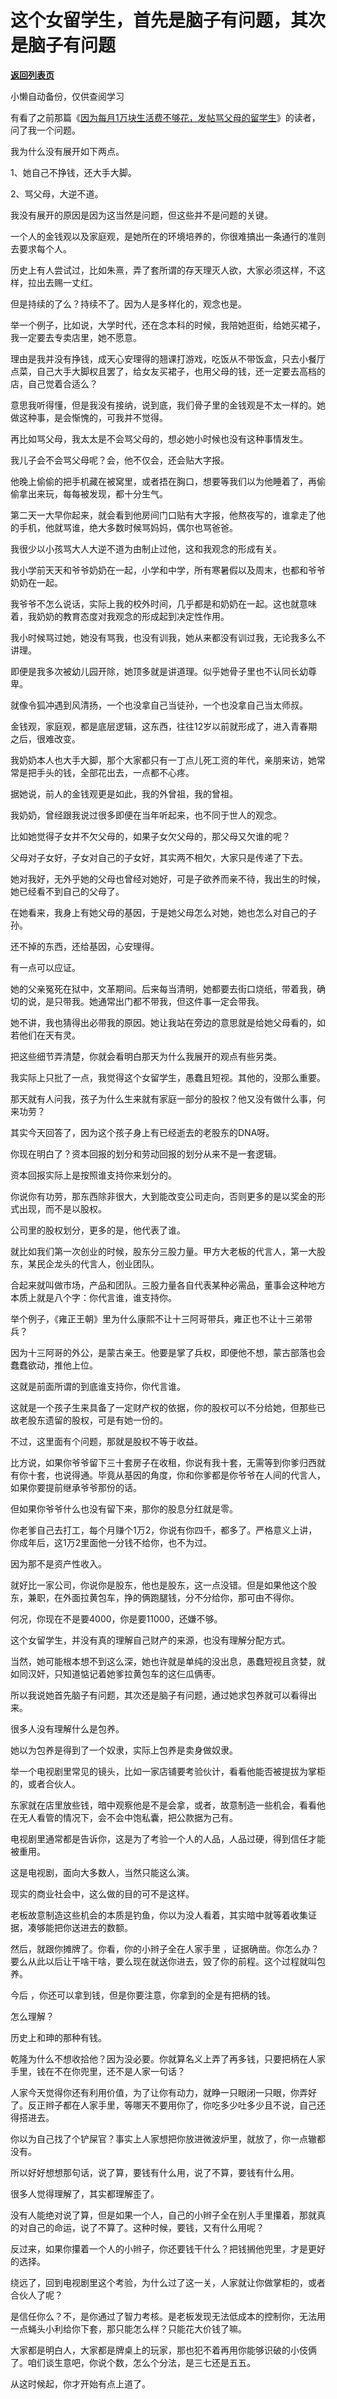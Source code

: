 # 这个女留学生，首先是脑子有问题，其次是脑子有问题

[**返回列表页**](/gzh/记忆承载)

小懒自动备份，仅供查阅学习

有看了之前那篇《[因为每月1万块生活费不够花，发帖骂父母的留学生](http://mp.weixin.qq.com/s?__biz=MzU0MjYwNDU2Mw==&mid=2247501722&idx=2&sn=0f7e925dcb751ca04e4c7c216108993e&chksm=fb1aabe6cc6d22f0edb86f70f6c574ffc7d81da40fc1f4879dad6ce953e326c7e88f9edf4495&scene=21#wechat_redirect)》的读者，问了我一个问题。

  

我为什么没有展开如下两点。

  

1、她自己不挣钱，还大手大脚。

2、骂父母，大逆不道。

  

我没有展开的原因是因为这当然是问题，但这些并不是问题的关键。  

  

一个人的金钱观以及家庭观，是她所在的环境培养的，你很难搞出一条通行的准则去要求每个人。

  

历史上有人尝试过，比如朱熹，弄了套所谓的存天理灭人欲，大家必须这样，不这样，拉出去赐一丈红。

  

但是持续的了么？持续不了。因为人是多样化的，观念也是。

  

举一个例子，比如说，大学时代，还在念本科的时候，我陪她逛街，给她买裙子，我一定要去专卖店里，她不愿意。

  

理由是我并没有挣钱，成天心安理得的翘课打游戏，吃饭从不带饭盒，只去小餐厅点菜，自己大手大脚权且罢了，给女友买裙子，也用父母的钱，还一定要去高档的店，自己觉着合适么？

  

意思我听得懂，但是我没有接纳，说到底，我们骨子里的金钱观是不太一样的。她做这种事，是会惭愧的，可我并不觉得。

  

再比如骂父母，我太太是不会骂父母的，想必她小时候也没有这种事情发生。  

  

我儿子会不会骂父母呢？会，他不仅会，还会贴大字报。  

  

他晚上偷偷的把手机藏在被窝里，或者捂在胸口，想要等我们以为他睡着了，再偷偷拿出来玩，每每被发现，都十分生气。

  

第二天一大早你起来，就会看到他房间门口贴有大字报，他熬夜写的，谁拿走了他的手机，他就骂谁，绝大多数时候骂妈妈，偶尔也骂爸爸。

  

我很少以小孩骂大人大逆不道为由制止过他，这和我观念的形成有关。

  

我小学前天天和爷爷奶奶在一起，小学和中学，所有寒暑假以及周末，也都和爷爷奶奶在一起。  

  

我爷爷不怎么说话，实际上我的校外时间，几乎都是和奶奶在一起。这也就意味着，我奶奶的教育态度对我观念的形成起到决定性作用。

  

我小时候骂过她，她没有骂我，也没有训我，她从来都没有训过我，无论我多么不讲理。  

  

即便是我多次被幼儿园开除，她顶多就是讲道理。似乎她骨子里也不认同长幼尊卑。

  

就像令狐冲遇到风清扬，一个也没拿自己当徒孙，一个也没拿自己当太师叔。  

  

金钱观，家庭观，都是底层逻辑，这东西，往往12岁以前就形成了，进入青春期之后，很难改变。

  

我奶奶本人也大手大脚，那个大家都只有一丁点儿死工资的年代，亲朋来访，她常常是把手头的钱，全部花出去，一点都不心疼。  

  

据她说，前人的金钱观更是如此，我的外曾祖，我的曾祖。  

  

我奶奶，曾经跟我说过很多即便在当年听起来，也不同于世人的观念。  

  

比如她觉得子女并不欠父母的，如果子女欠父母的，那父母又欠谁的呢？

  

父母对子女好，子女对自己的子女好，其实两不相欠，大家只是传递了下去。

  

她对我好，无外乎她的父母也曾经对她好，可是子欲养而亲不待，我出生的时候，她已经看不到自己的父母了。  

  

在她看来，我身上有她父母的基因，于是她父母怎么对她，她也怎么对自己的子孙。  

  

还不掉的东西，还给基因，心安理得。

  

有一点可以应证。  

  

她的父亲冤死在狱中，文革期间。后来每当清明，她都要去街口烧纸，带着我，确切的说，是只带我。她通常出门都不带我，但这件事一定会带我。

  

她不讲，我也猜得出必带我的原因。她让我站在旁边的意思就是给她父母看的，如若他们在天有灵。

  

把这些细节弄清楚，你就会看明白那天为什么我展开的观点有些另类。  

  

我实际上只批了一点，我觉得这个女留学生，愚蠢且短视。其他的，没那么重要。

  

那天就有人问我，孩子为什么生来就有家庭一部分的股权？他又没有做什么事，何来功劳？

  

其实今天回答了，因为这个孩子身上有已经逝去的老股东的DNA呀。

  

你现在明白了？资本回报的划分和劳动回报的划分从来不是一套逻辑。  

  

资本回报实际上是按照谁支持你来划分的。

  

你说你有功劳，那东西除非很大，大到能改变公司走向，否则更多的是以奖金的形式出现，而不是以股权。  

  

公司里的股权划分，更多的是，他代表了谁。  

  

就比如我们第一次创业的时候，股东分三股力量。甲方大老板的代言人，第一大股东，某民企龙头的代言人，创业团队。  

  

合起来就叫做市场，产品和团队。三股力量各自代表某种必需品，董事会这种地方本质上就是八个字：你代言谁，谁支持你。

  

举个例子，《雍正王朝》里为什么康熙不让十三阿哥带兵，雍正也不让十三弟带兵？  

  

因为十三阿哥的外公，是蒙古亲王。他要是掌了兵权，即便他不想，蒙古部落也会蠢蠢欲动，推他上位。

  

这就是前面所谓的到底谁支持你，你代言谁。

  

这就是一个孩子生来具备了一定财产权的依据，你的股权可以不分给她，但那些已故老股东遗留的股权，可是有她一份的。

  

不过，这里面有个问题，那就是股权不等于收益。

  

比方说，如果你爷爷留下三十套房子在收租，你说有我十套，无需等到你爹归西就有你十套，也说得通。毕竟从基因的角度，你和你爹都是你爷爷在人间的代言人，如果你要提前继承爷爷那份的话。

  

但如果你爷爷什么也没有留下来，那你的股息分红就是零。

  

你老爹自己去打工，每个月赚个1万2，你说有你四千，都多了。严格意义上讲，你成年后，这1万2里面他一分钱不给你，也不为过。

  

因为那不是资产性收入。  

  

就好比一家公司，你说你是股东，他也是股东，这一点没错。但是如果他这个股东，兼职，在外面拉黄包车，挣的俩跑腿钱，分不分给你，那可由不得你。  

  

何况，你现在不是要4000，你是要11000，还嫌不够。  

  

这个女留学生，并没有真的理解自己财产的来源，也没有理解分配方式。

  

当然，她可能根本想不到这么深，她也许就是单纯的没出息，愚蠢短视且贪婪，就如同汉奸，只知道惦记着她爹拉黄包车的这仨瓜俩枣。

  

所以我说她首先脑子有问题，其次还是脑子有问题，通过她求包养就可以看得出来。

  

很多人没有理解什么是包养。

  

她以为包养是得到了一个奴隶，实际上包养是卖身做奴隶。  

  

举一个电视剧里常见的镜头，比如一家店铺要考验伙计，看看他能否被提拔为掌柜的，或者合伙人。  

  

东家就在店里放些钱，暗中观察他是不是会拿，或者，故意制造一些机会，看看他在无人看管的情况下，会不会中饱私囊，把公款据为己有。  

  

电视剧里通常都是告诉你，这是为了考验一个人的人品，人品过硬，得到信任才能被重用。

  

这是电视剧，面向大多数人，当然只能这么演。

  

现实的商业社会中，这么做的目的可不是这样。

  

老板故意制造这些机会的本质是钓鱼，你以为没人看着，其实暗中就等着收集证据，凑够能把你送进去的数额。

  

然后，就跟你摊牌了。你看，你的小辫子全在人家手里 ，证据确凿。你怎么办？要么从此以后让干啥干啥，要么现在就送你进去，毁了你的前程。这个过程就叫包养。

  

今后 ，你还可以拿到钱，但是你要注意，你拿到的全是有把柄的钱。

  

怎么理解？

  

历史上和珅的那种有钱。

  

乾隆为什么不想收拾他？因为没必要。你就算名义上弄了再多钱，只要把柄在人家手里，钱在不在你兜里，还不是人家一句话？  

  

人家今天觉得你还有利用价值，为了让你有动力，就睁一只眼闭一只眼，你弄好了。反正辫子都在人家手里，等哪天不要用你了，你吃多少吐多少且不说，自己还得搭进去。  

  

你以为自己找了个铲屎官？事实上人家想把你放进微波炉里，就放了，你一点辙都没有。

  

所以好好想想那句话，说了算，要钱有什么用，说了不算，要钱有什么用。  

  

很多人觉得理解了，其实都理解歪了。  

  

没有人能绝对说了算，但是如果一个人，自己的小辫子全在别人手里攥着，那就真的对自己的命运，说了不算了。这种时候，要钱，又有什么用呢？

  

反过来，如果你攥着一个人的小辫子，你还要钱干什么？把钱搁他兜里，才是更好的选择。

  

绕远了，回到电视剧里这个考验，为什么过了这一关，人家就让你做掌柜的，或者合伙人了呢？

  

是信任你么？不，是你通过了智力考核。是老板发现无法低成本的控制你，无法用一点蝇头小利给你下套，那只能怎么样？只能花大价钱了嘛。  

  

大家都是明白人，大家都是牌桌上的玩家，那也犯不着再用你能够识破的小伎俩了。咱们谈生意吧，你说个数，怎么个分法，是三七还是五五。  

  

从这时候起，你才开始有点上道了。

